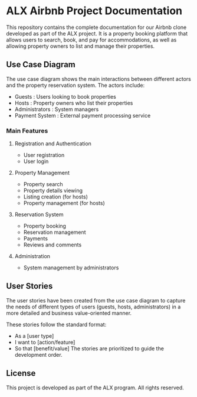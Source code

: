 # ALX Airbnb Project Documentation
This repository contains the complete documentation for our Airbnb clone developed as part of the ALX project. It is a property booking platform that allows users to search, book, and pay for accommodations, as well as allowing property owners to list and manage their properties.

## Use Case Diagram
The use case diagram shows the main interactions between different actors and the property reservation system. The actors include:

- Guests : Users looking to book properties
- Hosts : Property owners who list their properties
- Administrators : System managers
- Payment System : External payment processing service
### Main Features
1. Registration and Authentication
   
   - User registration
   - User login
2. Property Management
   
   - Property search
   - Property details viewing
   - Listing creation (for hosts)
   - Property management (for hosts)
3. Reservation System
   
   - Property booking
   - Reservation management
   - Payments
   - Reviews and comments
4. Administration
   
   - System management by administrators
## User Stories
The user stories have been created from the use case diagram to capture the needs of different types of users (guests, hosts, administrators) in a more detailed and business value-oriented manner.

These stories follow the standard format:

- As a [user type]
- I want to [action/feature]
- So that [benefit/value]
The stories are prioritized to guide the development order.

## License
This project is developed as part of the ALX program. All rights reserved.